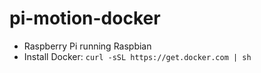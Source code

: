# pi-motion-docker

- Raspberry Pi running Raspbian
- Install Docker: `curl -sSL https://get.docker.com | sh`
